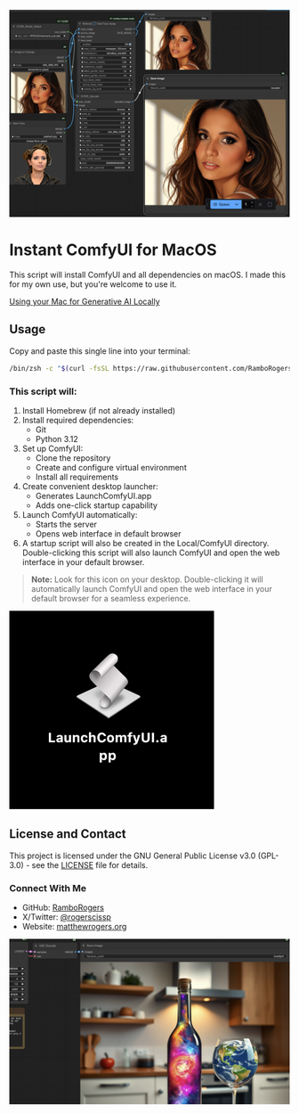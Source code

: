 ![ComfyUI Workflow](comfyui00.png)

# Instant ComfyUI for MacOS

This script will install ComfyUI and all dependencies on macOS.  I made this for my own use, but you're welcome to use it.

[Using your Mac for Generative AI Locally](https://blog.matthewrogers.org/b/CC5B6654-5B79-427C-AE26-EA337A25FCD4/Using-your-Mac-for-Generative-AI-Locally)

## Usage

Copy and paste this single line into your terminal:

```bash
/bin/zsh -c "$(curl -fsSL https://raw.githubusercontent.com/RamboRogers/mac-comfyui-instant/refs/heads/main/instant-comfyui.sh)"
```

### This script will:

1. Install Homebrew (if not already installed)
2. Install required dependencies:
   - Git
   - Python 3.12
3. Set up ComfyUI:
   - Clone the repository
   - Create and configure virtual environment
   - Install all requirements
4. Create convenient desktop launcher:
   - Generates LaunchComfyUI.app
   - Adds one-click startup capability
5. Launch ComfyUI automatically:
   - Starts the server
   - Opens web interface in default browser
6. A startup script will also be created in the Local/ComfyUI directory.  Double-clicking this script will also launch ComfyUI and open the web interface in your default browser.


> **Note:** Look for this icon on your desktop. Double-clicking it will automatically launch ComfyUI and open the web interface in your default browser for a seamless experience.

![LaunchComfyUI Icon](icon.png)




## License and Contact

This project is licensed under the GNU General Public License v3.0 (GPL-3.0) - see the [LICENSE](LICENSE) file for details.

### Connect With Me
- GitHub: [RamboRogers](https://github.com/RamboRogers)
- X/Twitter: [@rogerscissp](https://x.com/rogerscissp)
- Website: [matthewrogers.org](https://matthewrogers.org)

![Example Output](comfyui01.png)